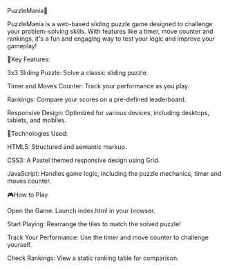  PuzzleMania🧩

PuzzleMania is a web-based sliding puzzle game designed to challenge your problem-solving skills. With features like a timer, move counter and rankings, it's a fun and engaging way to test your logic and improve your gameplay!



🌟Key Features:

3x3 Sliding Puzzle: Solve a classic sliding puzzle.

Timer and Moves Counter: Track your performance as you play.

Rankings: Compare your scores on a pre-defined leaderboard.

Responsive Design: Optimized for various devices, including desktops, tablets, and mobiles.



🚀Technologies Used:

HTML5: Structured and semantic markup.

CSS3: A Pastel themed responsive design using Grid.

JavaScript: Handles game logic, including the puzzle mechanics, timer and moves counter.



🎮How to Play

Open the Game: Launch index.html in your browser.

Start Playing: Rearrange the tiles to match the solved puzzle!

Track Your Performance: Use the timer and move counter to challenge yourself.

Check Rankings: View a static ranking table for comparison.



